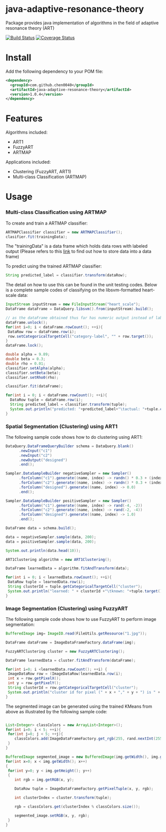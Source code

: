 # java-adaptive-resonance-theory
Package provides java implementation of algorithms in the field of adaptive resonance theory (ART) 

[![Build Status](https://travis-ci.org/chen0040/java-adaptive-resonance-theory.svg?branch=master)](https://travis-ci.org/chen0040/java-adaptive-resonance-theory) [![Coverage Status](https://coveralls.io/repos/github/chen0040/java-adaptive-resonance-theory/badge.svg?branch=master)](https://coveralls.io/github/chen0040/java-adaptive-resonance-theory?branch=master) 

# Install

Add the following dependency to your POM file:

```xml
<dependency>
  <groupId>com.github.chen0040</groupId>
  <artifactId>java-adaptive-resonance-theory</artifactId>
  <version>1.0.4</version>
</dependency>
```

# Features

Algorithms included:

* ART1
* FuzzyART
* ARTMAP

Applications included:

* Clustering (FuzzyART, ART1)
* Multi-class Classification (ARTMAP)

# Usage

### Multi-class Classification using ARTMAP

To create and train a ARTMAP classifier:

```java
ARTMAPClassifier classifier = new ARTMAPClassifier();
clasifier.fit(trainingData);
```

The "trainingData" is a data frame which holds data rows with labeled output (Please refers to this [link](https://github.com/chen0040/java-data-frame) to find out how to store data into a data frame)

To predict using the trained ARTMAP classifier:

```java
String predicted_label = classifier.transform(dataRow);
```

The detail on how to use this can be found in the unit testing codes. Below is a complete sample codes of classifying on the libsvm-formatted heart-scale data:

```java
InputStream inputStream = new FileInputStream("heart_scale");
DataFrame dataFrame = DataQuery.libsvm().from(inputStream).build();

// as the dataFrame obtained thus far has numeric output instead of labeled categorical output, the code below performs the categorical output conversion
dataFrame.unlock();
for(int i=0; i < dataFrame.rowCount(); ++i){
 DataRow row = dataFrame.row(i);
 row.setCategoricalTargetCell("category-label", "" + row.target());
}
dataFrame.lock();

double alpha = 9.89;
double beta = 0.3;
double rho = 0.01;
classifier.setAlpha(alpha);
classifier.setBeta(beta);
classifier.setRho0(rho);

classifier.fit(dataFrame);

for(int i = 0; i < dataFrame.rowCount(); ++i){
  DataRow tuple = dataFrame.row(i);
  String predicted_label = classifier.transform(tuple);
  System.out.println("predicted: "+predicted_label+"\tactual: "+tuple.categoricalTarget());
}

```

### Spatial Segmentation (Clustering) using ART1

The following sample code shows how to do clustering using ART1:

```java
DataQuery.DataFrameQueryBuilder schema = DataQuery.blank()
      .newInput("c1")
      .newInput("c2")
      .newOutput("designed")
      .end();

Sampler.DataSampleBuilder negativeSampler = new Sampler()
      .forColumn("c1").generate((name, index) -> randn() * 0.3 + (index % 2 == 0 ? 2 : 4))
      .forColumn("c2").generate((name, index) -> randn() * 0.3 + (index % 2 == 0 ? 2 : 4))
      .forColumn("designed").generate((name, index) -> 0.0)
      .end();

Sampler.DataSampleBuilder positiveSampler = new Sampler()
      .forColumn("c1").generate((name, index) -> rand(-4, -2))
      .forColumn("c2").generate((name, index) -> rand(-2, -4))
      .forColumn("designed").generate((name, index) -> 1.0)
      .end();

DataFrame data = schema.build();

data = negativeSampler.sample(data, 200);
data = positiveSampler.sample(data, 200);

System.out.println(data.head(10));

ART1Clustering algorithm = new ART1Clustering();

DataFrame learnedData = algorithm.fitAndTransform(data);

for(int i = 0; i < learnedData.rowCount(); ++i){
 DataRow tuple = learnedData.row(i);
 String clusterId = tuple.getCategoricalTargetCell("cluster");
 System.out.println("learned: " + clusterId +"\tknown: "+tuple.target());
}
```

### Image Segmentation (Clustering) using FuzzyART

The following sample code shows how to use FuzzyART to perform image segmentation:

```java
BufferedImage img= ImageIO.read(FileUtils.getResource("1.jpg"));

DataFrame dataFrame = ImageDataFrameFactory.dataFrame(img);

FuzzyARTClustering cluster = new FuzzyARTClustering();

DataFrame learnedData = cluster.fitAndTransform(dataFrame);

for(int i=0; i <learnedData.rowCount(); ++i) {
 ImageDataRow row = (ImageDataRow)learnedData.row(i);
 int x = row.getPixelX();
 int y = row.getPixelY();
 String clusterId = row.getCategoricalTargetCell("cluster");
 System.out.println("cluster id for pixel (" + x + "," + y + ") is " + clusterId);
}
```

The segmented image can be generated using the trained KMeans from above as illustrated by the following sample code:

```java

List<Integer> classColors = new ArrayList<Integer>();
for(int i=0; i < 5; ++i){
 for(int j=0; j < 5; ++j){
    classColors.add(ImageDataFrameFactory.get_rgb(255, rand.nextInt(255), rand.nextInt(255), rand.nextInt(255)));
 }
}

BufferedImage segmented_image = new BufferedImage(img.getWidth(), img.getHeight(), img.getType());
for(int x=0; x < img.getWidth(); x++)
{
 for(int y=0; y < img.getHeight(); y++)
 {
    int rgb = img.getRGB(x, y);

    DataRow tuple = ImageDataFrameFactory.getPixelTuple(x, y, rgb);

    int clusterIndex = cluster.transform(tuple);

    rgb = classColors.get(clusterIndex % classColors.size());

    segmented_image.setRGB(x, y, rgb);
 }
}
```





